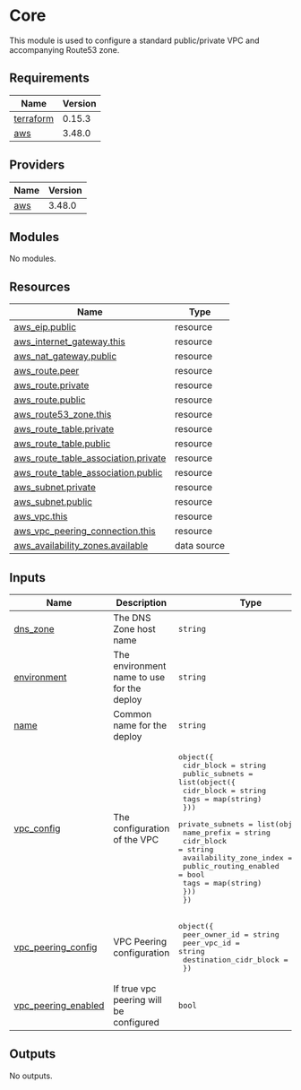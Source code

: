 # Core

This module is used to configure a standard public/private VPC and accompanying Route53 zone.

## Requirements

| Name | Version |
|------|---------|
| <a name="requirement_terraform"></a> [terraform](#requirement\_terraform) | 0.15.3 |
| <a name="requirement_aws"></a> [aws](#requirement\_aws) | 3.48.0 |

## Providers

| Name | Version |
|------|---------|
| <a name="provider_aws"></a> [aws](#provider\_aws) | 3.48.0 |

## Modules

No modules.

## Resources

| Name | Type |
|------|------|
| [aws_eip.public](https://registry.terraform.io/providers/hashicorp/aws/3.48.0/docs/resources/eip) | resource |
| [aws_internet_gateway.this](https://registry.terraform.io/providers/hashicorp/aws/3.48.0/docs/resources/internet_gateway) | resource |
| [aws_nat_gateway.public](https://registry.terraform.io/providers/hashicorp/aws/3.48.0/docs/resources/nat_gateway) | resource |
| [aws_route.peer](https://registry.terraform.io/providers/hashicorp/aws/3.48.0/docs/resources/route) | resource |
| [aws_route.private](https://registry.terraform.io/providers/hashicorp/aws/3.48.0/docs/resources/route) | resource |
| [aws_route.public](https://registry.terraform.io/providers/hashicorp/aws/3.48.0/docs/resources/route) | resource |
| [aws_route53_zone.this](https://registry.terraform.io/providers/hashicorp/aws/3.48.0/docs/resources/route53_zone) | resource |
| [aws_route_table.private](https://registry.terraform.io/providers/hashicorp/aws/3.48.0/docs/resources/route_table) | resource |
| [aws_route_table.public](https://registry.terraform.io/providers/hashicorp/aws/3.48.0/docs/resources/route_table) | resource |
| [aws_route_table_association.private](https://registry.terraform.io/providers/hashicorp/aws/3.48.0/docs/resources/route_table_association) | resource |
| [aws_route_table_association.public](https://registry.terraform.io/providers/hashicorp/aws/3.48.0/docs/resources/route_table_association) | resource |
| [aws_subnet.private](https://registry.terraform.io/providers/hashicorp/aws/3.48.0/docs/resources/subnet) | resource |
| [aws_subnet.public](https://registry.terraform.io/providers/hashicorp/aws/3.48.0/docs/resources/subnet) | resource |
| [aws_vpc.this](https://registry.terraform.io/providers/hashicorp/aws/3.48.0/docs/resources/vpc) | resource |
| [aws_vpc_peering_connection.this](https://registry.terraform.io/providers/hashicorp/aws/3.48.0/docs/resources/vpc_peering_connection) | resource |
| [aws_availability_zones.available](https://registry.terraform.io/providers/hashicorp/aws/3.48.0/docs/data-sources/availability_zones) | data source |

## Inputs

| Name | Description | Type | Default | Required |
|------|-------------|------|---------|:--------:|
| <a name="input_dns_zone"></a> [dns\_zone](#input\_dns\_zone) | The DNS Zone host name | `string` | n/a | yes |
| <a name="input_environment"></a> [environment](#input\_environment) | The environment name to use for the deploy | `string` | n/a | yes |
| <a name="input_name"></a> [name](#input\_name) | Common name for the deploy | `string` | n/a | yes |
| <a name="input_vpc_config"></a> [vpc\_config](#input\_vpc\_config) | The configuration of the VPC | <pre>object({<br>    cidr_block = string<br>    public_subnets = list(object({<br>      cidr_block = string<br>      tags       = map(string)<br>    }))<br>    private_subnets = list(object({<br>      name_prefix             = string<br>      cidr_block              = string<br>      availability_zone_index = number<br>      public_routing_enabled  = bool<br>      tags                    = map(string)<br>    }))<br>  })</pre> | n/a | yes |
| <a name="input_vpc_peering_config"></a> [vpc\_peering\_config](#input\_vpc\_peering\_config) | VPC Peering configuration | <pre>object({<br>    peer_owner_id          = string<br>    peer_vpc_id            = string<br>    destination_cidr_block = string<br>  })</pre> | <pre>{<br>  "destination_cidr_block": "",<br>  "peer_owner_id": "",<br>  "peer_vpc_id": ""<br>}</pre> | no |
| <a name="input_vpc_peering_enabled"></a> [vpc\_peering\_enabled](#input\_vpc\_peering\_enabled) | If true vpc peering will be configured | `bool` | `true` | no |

## Outputs

No outputs.
